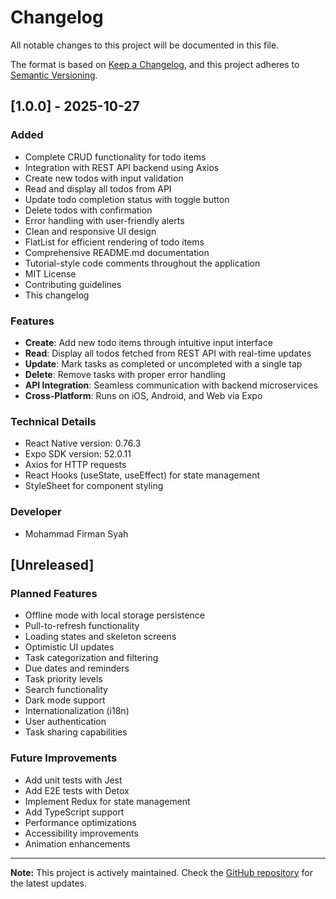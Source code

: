 # Changelog

All notable changes to this project will be documented in this file.

The format is based on [Keep a Changelog](https://keepachangelog.com/en/1.0.0/),
and this project adheres to [Semantic Versioning](https://semver.org/spec/v2.0.0.html).

## [1.0.0] - 2025-10-27

### Added
- Complete CRUD functionality for todo items
- Integration with REST API backend using Axios
- Create new todos with input validation
- Read and display all todos from API
- Update todo completion status with toggle button
- Delete todos with confirmation
- Error handling with user-friendly alerts
- Clean and responsive UI design
- FlatList for efficient rendering of todo items
- Comprehensive README.md documentation
- Tutorial-style code comments throughout the application
- MIT License
- Contributing guidelines
- This changelog

### Features
- **Create**: Add new todo items through intuitive input interface
- **Read**: Display all todos fetched from REST API with real-time updates
- **Update**: Mark tasks as completed or uncompleted with a single tap
- **Delete**: Remove tasks with proper error handling
- **API Integration**: Seamless communication with backend microservices
- **Cross-Platform**: Runs on iOS, Android, and Web via Expo

### Technical Details
- React Native version: 0.76.3
- Expo SDK version: 52.0.11
- Axios for HTTP requests
- React Hooks (useState, useEffect) for state management
- StyleSheet for component styling

### Developer
- Mohammad Firman Syah

## [Unreleased]

### Planned Features
- Offline mode with local storage persistence
- Pull-to-refresh functionality
- Loading states and skeleton screens
- Optimistic UI updates
- Task categorization and filtering
- Due dates and reminders
- Task priority levels
- Search functionality
- Dark mode support
- Internationalization (i18n)
- User authentication
- Task sharing capabilities

### Future Improvements
- Add unit tests with Jest
- Add E2E tests with Detox
- Implement Redux for state management
- Add TypeScript support
- Performance optimizations
- Accessibility improvements
- Animation enhancements

---

**Note:** This project is actively maintained. Check the [GitHub repository](https://github.com/mohammadfirmansyah/myTodoApp) for the latest updates.
